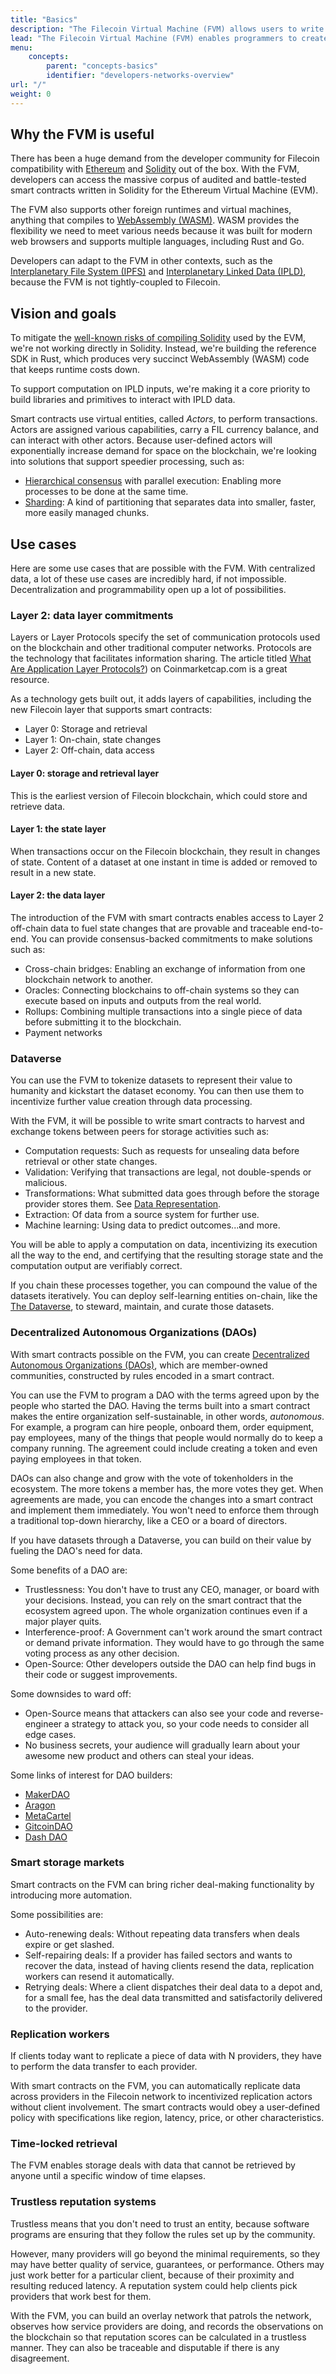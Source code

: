 ```yaml
---
title: "Basics"
description: "The Filecoin Virtual Machine (FVM) allows users to write their own smart-contracts and run them against the Filecoin network. This website contains all the documentation for the FVM project, including examples and reference material to help developers build on the FVM."
lead: "The Filecoin Virtual Machine (FVM) enables programmers to create and deploy smart contracts on the Filecoin blockchain. With smart contracts, programmers can create new features, opening up a wide range of storage and data possibilities, which are provable and traceable."
menu:
    concepts:
        parent: "concepts-basics"
        identifier: "developers-networks-overview"
url: "/"
weight: 0
---
```


## Why the FVM is useful

There has been a huge demand from the developer community for Filecoin compatibility with [Ethereum](https://ethereum.org/en/what-is-ethereum/) and [Solidity](https://en.wikipedia.org/wiki/Solidity) out of the box. With the FVM, developers can access the massive corpus of audited and battle-tested smart contracts written in Solidity for the Ethereum Virtual Machine (EVM).

The FVM also supports other foreign runtimes and virtual machines, anything that compiles to [WebAssembly (WASM)](https://developer.mozilla.org/en-US/docs/WebAssembly). WASM provides the flexibility we need to meet various needs because it was built for modern web browsers and supports multiple languages, including Rust and Go.

Developers can adapt to the FVM in other contexts, such as the [Interplanetary File System (IPFS)](https://docs.ipfs.io/) and [Interplanetary Linked Data (IPLD)](https://ipld.io/docs/), because the FVM is not tightly-coupled to Filecoin.

## Vision and goals

To mitigate the [well-known risks of compiling Solidity](https://101blockchains.com/solidity-issues/) used by the EVM, we're not working directly in Solidity. Instead, we're building the reference SDK in Rust, which produces very succinct WebAssembly (WASM) code that keeps runtime costs down.

To support computation on IPLD inputs, we're making it a core priority to build libraries and primitives to interact with IPLD data.

Smart contracts use virtual entities, called _Actors_, to perform transactions. Actors are assigned various capabilities, carry a FIL currency balance, and can interact with other actors. Because user-defined actors will exponentially increase demand for space on the blockchain, we're looking into solutions that support speedier processing, such as:

- [Hierarchical consensus](https://research.protocol.ai/blog/2022/scaling-blockchains-with-hierarchical-consensus/#:~:text=Hierarchical%20consensus%20is%20a%20framework,other%20subnet%20in%20the%20hierarchy) with parallel execution: Enabling more processes to be done at the same time.
- [Sharding](https://www.sofi.com/learn/content/what-is-sharding/#:~:text=Sharding%20involves%20splitting%20a%20blockchain,a%20larger%20volume%20of%20transactions.): A kind of partitioning that separates data into smaller, faster, more easily managed chunks.

## Use cases

Here are some use cases that are possible with the FVM. With centralized data, a lot of these use cases are incredibly hard, if not impossible. Decentralization and programmability open up a lot of possibilities.

### Layer 2: data layer commitments

Layers or Layer Protocols specify the set of communication protocols used on the blockchain and other traditional computer networks. Protocols are the technology that facilitates information sharing. The article titled [What Are Application Layer Protocols?](https://coinmarketcap.com/alexandria/article/what-are-application-layer-protocols)) on Coinmarketcap.com is a great resource.

As a technology gets built out, it adds layers of capabilities, including the new Filecoin layer that supports smart contracts:

- Layer 0: Storage and retrieval
- Layer 1: On-chain, state changes
- Layer 2: Off-chain, data access

#### Layer 0: storage and retrieval layer

This is the earliest version of Filecoin blockchain, which could store and retrieve data.

#### Layer 1: the state layer

When transactions occur on the Filecoin blockchain, they result in changes of state. Content of a dataset at one instant in time is added or removed to result in a new state.

#### Layer 2: the data layer

The introduction of the FVM with smart contracts enables access to Layer 2 off-chain data to fuel state changes that are provable and traceable end-to-end. You can provide consensus-backed commitments to make solutions such as:

- Cross-chain bridges: Enabling an exchange of information from one blockchain network to another.
- Oracles: Connecting blockchains to off-chain systems so they can execute based on inputs and outputs from the real world.
- Rollups: Combining multiple transactions into a single piece of data before submitting it to the blockchain.
- Payment networks

### Dataverse

You can use the FVM to tokenize datasets to represent their value to humanity and kickstart the dataset economy. You can then use them to incentivize further value creation through data processing.

With the FVM, it will be possible to write smart contracts to harvest and exchange tokens between peers for storage activities such as:

- Computation requests: Such as requests for unsealing data before retrieval or other state changes.
- Validation: Verifying that transactions are legal, not double-spends or malicious.
- Transformations: What submitted data goes through before the storage provider stores them. See [Data Representation](https://spec.filecoin.io/#section-systems.filecoin_files.piece.data-representatio).
- Extraction: Of data from a source system for further use.
- Machine learning: Using data to predict outcomes...and more.

You will be able to apply a computation on data, incentivizing its execution all the way to the end, and certifying that the resulting storage state and the computation output are verifiably correct.

If you chain these processes together, you can compound the value of the datasets iteratively. You can deploy self-learning entities on-chain, like the [The Dataverse](https://dataverse.org/), to steward, maintain, and curate those datasets.

### Decentralized Autonomous Organizations (DAOs)

With smart contracts possible on the FVM, you can create [Decentralized Autonomous Organizations (DAOs)](https://en.wikipedia.org/wiki/Decentralized_autonomous_organization), which are member-owned communities, constructed by rules encoded in a smart contract.

You can use the FVM to program a DAO with the terms agreed upon by the people who started the DAO. Having the terms built into a smart contract makes the entire organization self-sustainable, in other words, _autonomous_. For example, a program can hire people, onboard them, order equipment, pay employees, many of the things that people would normally do to keep a company running. The agreement could include creating a token and even paying employees in that token.

DAOs can also change and grow with the vote of tokenholders in the ecosystem. The more tokens a member has, the more votes they get. When agreements are made, you can encode the changes into a smart contract and implement them immediately. You won't need to enforce them through a traditional top-down hierarchy, like a CEO or a board of directors.

If you have datasets through a Dataverse, you can build on their value by fueling the DAO's need for data.

Some benefits of a DAO are:

- Trustlessness: You don't have to trust any CEO, manager, or board with your decisions. Instead, you can rely on the smart contract that the ecosystem agreed upon. The whole organization continues even if a major player quits.
- Interference-proof: A Government can't work around the smart contract or demand private information. They would have to go through the same voting process as any other decision.
- Open-Source: Other developers outside the DAO can help find bugs in their code or suggest improvements.

Some downsides to ward off:
- Open-Source means that attackers can also see your code and reverse-engineer a strategy to attack you, so your code needs to consider all edge cases.
- No business secrets, your audience will gradually learn about your awesome new product and others can steal your ideas.

Some links of interest for DAO builders:

- [MakerDAO](https://makerdao.com/en/whitepaper#abstract)
- [Aragon](https://aragon.org/)
- [MetaCartel](https://www.metacartel.org/)
- [GitcoinDAO](https://gitcoin.notion.site/gitcoin/GitcoinDAO-22431fe7c9794d99986a028c23ce56b5)
- [Dash DAO](https://www.dash.org/forum/threads/how-does-the-dash-dao-work.9560/)

### Smart storage markets

Smart contracts on the FVM can bring richer deal-making functionality by introducing more automation.

Some possibilities are:

- Auto-renewing deals: Without repeating data transfers when deals expire or get slashed.
- Self-repairing deals: If a provider has failed sectors and wants to recover the data, instead of having clients resend the data, replication workers can resend it automatically.
- Retrying deals: Where a client dispatches their deal data to a depot and, for a small fee, has the deal data transmitted and satisfactorily delivered to the provider.

### Replication workers

If clients today want to replicate a piece of data with N providers, they have to perform the data transfer to each provider.

With smart contracts on the FVM, you can automatically replicate data across providers in the Filecoin network to incentivized replication actors without client involvement. The smart contracts would obey a user-defined policy with specifications like region, latency, price, or other characteristics.

### Time-locked retrieval

The FVM enables storage deals with data that cannot be retrieved by anyone until a specific window of time elapses.

### Trustless reputation systems

Trustless means that you don't need to trust an entity, because software programs are ensuring that they follow the rules set up by the community.

However, many providers will go beyond the minimal requirements, so they may have better quality of service, guarantees, or performance. Others may just work better for a particular client, because of their proximity and resulting reduced latency. A reputation system could help clients pick providers that work best for them.

With the FVM, you can build an overlay network that patrols the network, observes how service providers are doing, and records the observations on the blockchain so that reputation scores can be calculated in a trustless manner. They can also be traceable and disputable if there is any disagreement.
